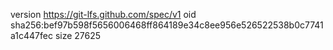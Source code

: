 version https://git-lfs.github.com/spec/v1
oid sha256:bef97b598f5656006468ff864189e34c8ee956e526522538b0c7741a1c447fec
size 27625
